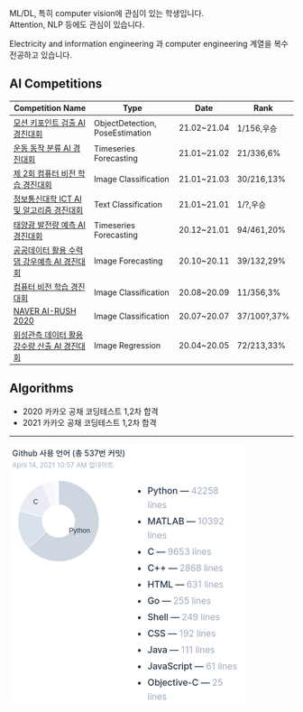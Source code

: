 ML/DL, 특히 computer vision에 관심이 있는 학생입니다.  
Attention, NLP 등에도 관심이 있습니다.

Electricity and information engineering 과 computer engineering 계열을 복수전공하고 있습니다.

## AI Competitions

|Competition Name|Type|Date|Rank|
|---|---|---|---|
|[모션 키포인트 검출 AI 경진대회](https://dacon.io/competitions/official/235701)|ObjectDetection, PoseEstimation|21.02~21.04|1/156,우승|
|[운동 동작 분류 AI 경진대회](https://dacon.io/competitions/official/235689)|Timeseries Forecasting|21.01~21.02|21/336,6%|
|[제 2회 컴퓨터 비전 학습 경진대회](https://dacon.io/competitions/official/235697)|Image Classification|21.01~21.03|30/216,13%|
|[정보통신대학 ICT AI 및 알고리즘 경진대회](https://programmers.co.kr/competitions/747/2021-seoultech-cse-challenge)|Text Classification|21.01~21.01|1/?,우승|
|[태양광 발전량 예측 AI 경진대회](https://dacon.io/competitions/official/235680)|Timeseries Forecasting|20.12~21.01|94/461,20%|
|[공공데이터 활용 수력 댐 강우예측 AI 경진대회](https://dacon.io/competitions/official/235646)|Image Forecasting|20.10~20.11|39/132,29%|
|[컴퓨터 비전 학습 경진대회](https://dacon.io/competitions/official/235626)|Image Classification|20.08~20.09|11/356,3%|
|[NAVER AI-RUSH 2020](https://campaign.naver.com/airush/)|Image Classification|20.07~20.07|37/100?,37%|
|[위성관측 데이터 활용 강수량 산출 AI 경진대회](https://dacon.io/competitions/official/235591)|Image Regression|20.04~20.05|72/213,33%|

## Algorithms

* 2020 카카오 공채 코딩테스트 1,2차 합격
* 2021 카카오 공채 코딩테스트 1,2차 합격

---

<!--![ProfileCounter](https://komarev.com/ghpvc/?username=kitsunetic&color=green)  
From 2020.12.28.-->

<!--[![Kitsunetic's GitHub stats](https://github-readme-stats.vercel.app/api?username=kitsunetic&count_private=false)](https://github.com/anuraghazra/github-readme-stats)-->

![](./img/stat2021-04-14.png)
